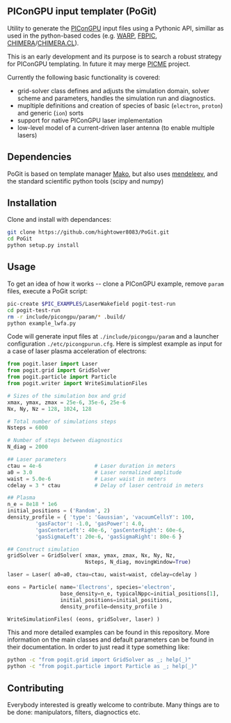 ## PIConGPU input templater (PoGit)

Utility to generate the [PIConGPU](https://github.com/ComputationalRadiationPhysics/picongpu) input files using a Pythonic API, simillar as used in the python-based codes (e.g.  [WARP](https://bitbucket.org/berkeleylab/warp), [FBPIC](https://github.com/fbpic/fbpic), [CHIMERA](https://github.com/hightower8083/chimera)/[CHIMERA.CL](https://github.com/hightower8083/chimeraCL)).

This is an early development and its purpose is to search a robust strategy for PIConGPU templating. In future it may merge [PICME](https://github.com/picmi-standard/picmi) project.

Currently the following basic functionality is covered:
- grid-solver class defines and adjusts the simulation domain, solver scheme and parameters, handles the simulation run and diagnostics.
- mupltiple definitions and creation of species of basic (`electron`, `proton`) and generic (`ion`) sorts
- support for native PIConGPU laser implementation
- low-level model of a current-driven laser antenna (to enable multiple lasers)

## Dependencies

PoGit is based on template manager [Mako](https://github.com/sqlalchemy/mako), but also uses [mendeleev](https://bitbucket.org/lukaszmentel/mendeleev), and the standard scientific python tools (scipy and numpy)

## Installation

Clone and install with dependances:
```sh
git clone https://github.com/hightower8083/PoGit.git
cd PoGit
python setup.py install
```

## Usage

To get an idea of how it works -- clone a PIConGPU example, remove `param` files, execute a PoGit script:
```sh
pic-create $PIC_EXAMPLES/LaserWakefield pogit-test-run
cd pogit-test-run
rm -r include/picongpu/param/* .build/
python example_lwfa.py
```

Code will generate input files at `./include/picongpu/param` and a launcher configuration `./etc/picongpurun.cfg`. Here is simplest example as input for a case of laser plasma acceleration of electrons:
```python
from pogit.laser import Laser
from pogit.grid import GridSolver
from pogit.particle import Particle
from pogit.writer import WriteSimulationFiles

# Sizes of the simulation box and grid
xmax, ymax, zmax = 25e-6, 35e-6, 25e-6
Nx, Ny, Nz = 128, 1024, 128

# Total number of simulations steps
Nsteps = 6000

# Number of steps between diagnostics
N_diag = 2000

## Laser parameters
ctau = 4e-6                 # Laser duration in meters
a0 = 3.0                    # Laser normalized amplitude
waist = 5.0e-6              # Laser waist in meters
cdelay = 3 * ctau           # Delay of laser centroid in meters

## Plasma
n_e = 8e18 * 1e6
initial_positions = ('Random', 2)
density_profile = { 'type': 'Gaussian', 'vacuumCellsY': 100,
         'gasFactor': -1.0, 'gasPower': 4.0,
         'gasCenterLeft': 40e-6, 'gasCenterRight': 60e-6,
         'gasSigmaLeft': 20e-6, 'gasSigmaRight': 80e-6 }

## Construct simulation
gridSolver = GridSolver( xmax, ymax, zmax, Nx, Ny, Nz,
                         Nsteps, N_diag, movingWindow=True)

laser = Laser( a0=a0, ctau=ctau, waist=waist, cdelay=cdelay )

eons = Particle( name='Electrons', species='electron',
                 base_density=n_e, typicalNppc=initial_positions[1],
                 initial_positions=initial_positions,
                 density_profile=density_profile )

WriteSimulationFiles( (eons, gridSolver, laser) )
```

This and more detailed examples can be found in this repository. More information on the main classes and default parameters can be found in their documentation. In order to just read it type something like:
```sh
python -c "from pogit.grid import GridSolver as _; help(_)"
python -c "from pogit.particle import Particle as _; help(_)"
```

## Contributing

Everybody interested is greatly welcome to contribute. Many things are to be done: manipulators, filters, diagnoctics etc.
